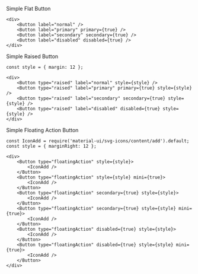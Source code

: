 Simple Flat Button

    <div>
        <Button label="normal" />
        <Button label="primary" primary={true} />
        <Button label="secondary" secondary={true} />
        <Button label="disabled" disabled={true} />
    </div>
    
Simple Raised Button

    const style = { margin: 12 };
    
    <div>
        <Button type="raised" label="normal" style={style} />
        <Button type="raised" label="primary" primary={true} style={style} />
        <Button type="raised" label="secondary" secondary={true} style={style} />
        <Button type="raised" label="disabled" disabled={true} style={style} />
    </div>
    

Simple Floating Action Button

    const IconAdd = require('material-ui/svg-icons/content/add').default;
    const style = { marginRight: 12 };
    
    <div>
        <Button type="floatingAction" style={style}>
            <IconAdd />
        </Button>
        <Button type="floatingAction" style={style} mini={true}>
            <IconAdd />
        </Button>
        <Button type="floatingAction" secondary={true} style={style}>
            <IconAdd />
        </Button>
        <Button type="floatingAction" secondary={true} style={style} mini={true}>
            <IconAdd />
        </Button>
        <Button type="floatingAction" disabled={true} style={style}>
            <IconAdd />
        </Button>
        <Button type="floatingAction" disabled={true} style={style} mini={true}>
            <IconAdd />
        </Button>
    </div>
    
